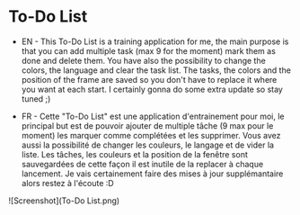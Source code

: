 # To-Do List

- EN -
This To-Do List is a training application for me, the main purpose is that you can add multiple task (max 9 for the moment) mark them as done and delete them. You have also the possibility to change the colors, the language and clear the task list. The tasks, the colors and the position of the frame are saved so you don't have to replace it where you want at each start. I certainly gonna do some extra update so stay tuned ;)

- FR -
Cette "To-Do List" est une application d'entrainement pour moi, le principal but est de pouvoir ajouter de multiple tâche (9 max pour le moment) les marquer comme complétées et les supprimer. Vous avez aussi la possibilité de changer les couleurs, le langage et de vider la liste. Les tâches, les couleurs et la position de la fenêtre sont sauvegardées de cette façon il est inutile de la replacer à chaque lancement. Je vais certainement faire des mises à jour supplémantaire alors restez à l'écoute :D

![Screenshot](To-Do List.png)
